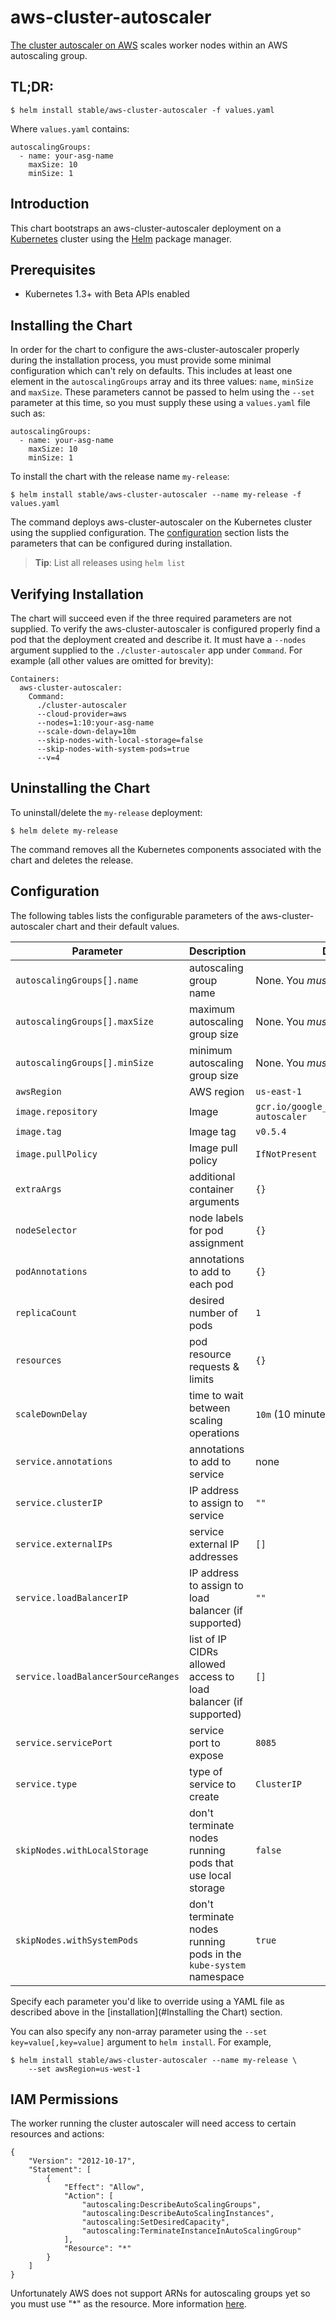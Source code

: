 # aws-cluster-autoscaler

[The cluster autoscaler on AWS](https://github.com/kubernetes/autoscaler/tree/master/cluster-autoscaler/cloudprovider/aws) scales worker nodes within an AWS autoscaling group.

## TL;DR:

```console
$ helm install stable/aws-cluster-autoscaler -f values.yaml
```
Where `values.yaml` contains:

```
autoscalingGroups:
  - name: your-asg-name
    maxSize: 10
    minSize: 1
```

## Introduction

This chart bootstraps an aws-cluster-autoscaler deployment on a [Kubernetes](http://kubernetes.io) cluster using the [Helm](https://helm.sh) package manager.

## Prerequisites
  - Kubernetes 1.3+ with Beta APIs enabled

## Installing the Chart

In order for the chart to configure the aws-cluster-autoscaler properly during the installation process, you must provide some minimal configuration which can't rely on defaults. This includes at least one element in the `autoscalingGroups` array and its three values: `name`, `minSize` and `maxSize`. These parameters cannot be passed to helm using the `--set` parameter at this time, so you must supply these using a `values.yaml` file such as:

```
autoscalingGroups:
  - name: your-asg-name
    maxSize: 10
    minSize: 1
```

To install the chart with the release name `my-release`:

```console
$ helm install stable/aws-cluster-autoscaler --name my-release -f values.yaml
```

The command deploys aws-cluster-autoscaler on the Kubernetes cluster using the supplied configuration. The [configuration](#configuration) section lists the parameters that can be configured during installation.

> **Tip**: List all releases using `helm list`

## Verifying Installation

The chart will succeed even if the three required parameters are not supplied. To verify the aws-cluster-autoscaler is configured properly find a pod that the deployment created and describe it. It must have a `--nodes` argument supplied to the `./cluster-autoscaler` app under `Command`. For example (all other values are omitted for brevity):

```
Containers:
  aws-cluster-autoscaler:
    Command:
      ./cluster-autoscaler
      --cloud-provider=aws
      --nodes=1:10:your-asg-name
      --scale-down-delay=10m
      --skip-nodes-with-local-storage=false
      --skip-nodes-with-system-pods=true
      --v=4
```

## Uninstalling the Chart

To uninstall/delete the `my-release` deployment:

```console
$ helm delete my-release
```

The command removes all the Kubernetes components associated with the chart and deletes the release.

## Configuration

The following tables lists the configurable parameters of the aws-cluster-autoscaler chart and their default values.

Parameter | Description | Default
--- | --- | ---
`autoscalingGroups[].name` | autoscaling group name | None. You *must* supply at least one.
`autoscalingGroups[].maxSize` | maximum autoscaling group size | None. You *must* supply at least one.
`autoscalingGroups[].minSize` | minimum autoscaling group size | None. You *must* supply at least one.
`awsRegion` | AWS region | `us-east-1`
`image.repository` | Image | `gcr.io/google_containers/cluster-autoscaler`
`image.tag` | Image tag | `v0.5.4`
`image.pullPolicy` | Image pull policy | `IfNotPresent`
`extraArgs` | additional container arguments | `{}`
`nodeSelector` | node labels for pod assignment | `{}`
`podAnnotations` | annotations to add to each pod | `{}`
`replicaCount` | desired number of pods | `1`
`resources` | pod resource requests & limits | `{}`
`scaleDownDelay` | time to wait between scaling operations | `10m` (10 minutes)
`service.annotations` | annotations to add to service | none
`service.clusterIP` | IP address to assign to service | `""`
`service.externalIPs` | service external IP addresses | `[]`
`service.loadBalancerIP` | IP address to assign to load balancer (if supported) | `""`
`service.loadBalancerSourceRanges` | list of IP CIDRs allowed access to load balancer (if supported) | `[]`
`service.servicePort` | service port to expose | `8085`
`service.type` | type of service to create | `ClusterIP`
`skipNodes.withLocalStorage` | don't terminate nodes running pods that use local storage | `false`
`skipNodes.withSystemPods` | don't terminate nodes running pods in the `kube-system` namespace | `true`

Specify each parameter you'd like to override using a YAML file as described above in the [installation](#Installing the Chart) section.


You can also specify any non-array parameter using the `--set key=value[,key=value]` argument to `helm install`. For example,

```console
$ helm install stable/aws-cluster-autoscaler --name my-release \
    --set awsRegion=us-west-1
```

## IAM Permissions
The worker running the cluster autoscaler will need access to certain resources and actions:

```
{
    "Version": "2012-10-17",
    "Statement": [
        {
            "Effect": "Allow",
            "Action": [
                "autoscaling:DescribeAutoScalingGroups",
                "autoscaling:DescribeAutoScalingInstances",
                "autoscaling:SetDesiredCapacity",
                "autoscaling:TerminateInstanceInAutoScalingGroup"
            ],
            "Resource": "*"
        }
    ]
}
```
Unfortunately AWS does not support ARNs for autoscaling groups yet so you must use "*" as the resource. More information [here](http://docs.aws.amazon.com/autoscaling/latest/userguide/IAM.html#UsingWithAutoScaling_Actions).
